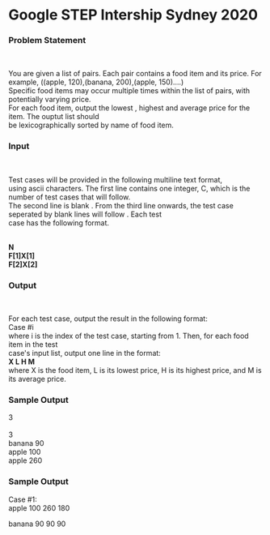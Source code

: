 # Google STEP Intership Sydney 2020<br>
<h3>Problem Statement</h3> <br>
<p>You are given a list of pairs. Each pair contains a food item and its price. For example, ((apple, 120),(banana, 200),(apple, 150)....)<br>
Specific food items may occur multiple times within the list of pairs, with potentially varying price.
<br>
For each food item, output the lowest , highest and average price for the item. The ouptut list should <br>
be lexicographically sorted by name of food item.<br>
</p>
<h3>Input</h3>
<br>
<p>Test cases will be provided in the following multiline text format,<br> 
using ascii characters. The first line contains one integer, C, which is the number of test cases that will follow. <br>
The second line is blank . From the third line onwards, the test case seperated by blank lines will follow . Each test<br>
case has the following format.<br>
<br>
</p>
<b>N</b><br>
<b>F[1]X[1]</b><br>
<b>F[2]X[2]</b><br>
<h3>Output</h3>
<br>
<p>For each test case, output the result in the following format:<br>
Case #i<br> 
where i is the index of the test case, starting from 1. Then, for each food item in the test<br> 
case's input list, output one line in the format:<br>
<b>X L H M </b><br>
where X is the food item, L is its lowest price, H is its highest price, and M is its average price.
</p>
<h3>Sample Output </h3>
<p>3<br>
<br>
3<br>
banana 90<br>
apple 100<br>
apple 260<br>
</p>

<h3>Sample Output</h3>
<p>Case #1: <br>
apple 100 260 180 <br>

banana 90 90 90

</p>
